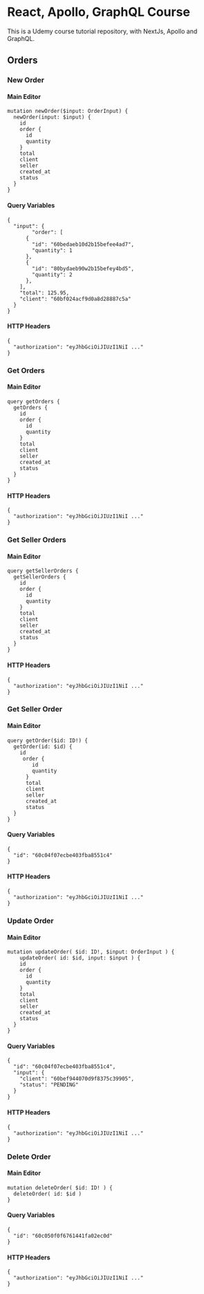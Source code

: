 # React, Apollo, GraphQL Course

This is a Udemy course tutorial repository, with NextJs, Apollo and GraphQL.

## Orders

### New Order

#### Main Editor
```
mutation newOrder($input: OrderInput) {
  newOrder(input: $input) {
    id
    order {
      id
      quantity
    }
    total
    client
    seller
    created_at
    status
  }
}
```

#### Query Variables
```
{
  "input": {
		"order": [
      {
        "id": "60bedaeb10d2b15befee4ad7",
        "quantity": 1
      },
      {
        "id": "80bydaeb90w2b15befey4bd5",
        "quantity": 2
      },
    ],
    "total": 125.95,
    "client": "60bf024acf9d0a8d28887c5a"
  }
}
```

#### HTTP Headers
```
{
  "authorization": "eyJhbGciOiJIUzI1NiI ..."
}
```

### Get Orders

#### Main Editor
```
query getOrders {
  getOrders {
    id
    order {
      id
      quantity
    }
    total
    client
    seller
    created_at
    status
  }
}
```

#### HTTP Headers
```
{
  "authorization": "eyJhbGciOiJIUzI1NiI ..."
}
```

### Get Seller Orders

#### Main Editor

```
query getSellerOrders {
  getSellerOrders {
    id
    order {
      id
      quantity
    }
    total
    client
    seller
    created_at
    status
  }
}
```

#### HTTP Headers

```
{
  "authorization": "eyJhbGciOiJIUzI1NiI ..."
}
```
### Get Seller Order

#### Main Editor
```
query getOrder($id: ID!) {
  getOrder(id: $id) {
    id
     order {
        id
        quantity
      }
      total
      client
      seller
      created_at
      status
  }
}
```

#### Query Variables

```
{
  "id": "60c04f07ecbe403fba8551c4"
}
```

#### HTTP Headers

```
{
  "authorization": "eyJhbGciOiJIUzI1NiI ..."
}
```

### Update Order

#### Main Editor

```
mutation updateOrder( $id: ID!, $input: OrderInput ) {
	updateOrder( id: $id, input: $input ) {
    id
    order {
      id
      quantity
    }
    total
    client
    seller
    created_at
    status
  }
}
```

#### Query Variables

```
{
  "id": "60c04f07ecbe403fba8551c4",
  "input": {
    "client": "60bef944070d9f8375c39905",
    "status": "PENDING"
  }
}
```

#### HTTP Headers

```
{
  "authorization": "eyJhbGciOiJIUzI1NiI ..."
}
```

### Delete Order

#### Main Editor
```
mutation deleteOrder( $id: ID! ) {
  deleteOrder( id: $id )
}
```
#### Query Variables

```
{
  "id": "60c050f0f6761441fa02ec0d"
}
```

#### HTTP Headers

```
{
  "authorization": "eyJhbGciOiJIUzI1NiI ..."
}
```